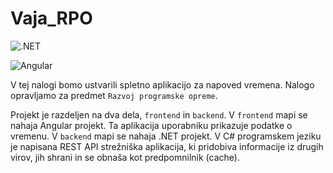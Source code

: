 # Vaja_RPO

![.NET](https://img.shields.io/badge/Zaledni_del_narejen_z_.NET-grey?logo=dotnet&labelColor=purple)


![Angular](https://img.shields.io/badge/Uporabniški_vmesnik_narejen_z_Angular-grey?logo=angular&labelColor=red)


V tej nalogi bomo ustvarili spletno aplikacijo za napoved vremena. Nalogo opravljamo za predmet `Razvoj programske opreme`.

Projekt je razdeljen na dva dela, `frontend` in `backend`. V `frontend` mapi se nahaja Angular projekt. Ta aplikacija uporabniku prikazuje podatke o vremenu. V `backend` mapi se nahaja .NET projekt. V C# programskem jeziku je napisana REST API strežniška aplikacija, ki pridobiva informacije iz drugih virov, jih shrani in se obnaša kot predpomnilnik (cache).
